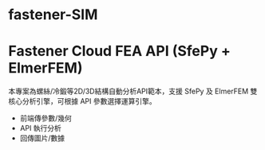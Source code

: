 # fastener-SIM
# Fastener Cloud FEA API (SfePy + ElmerFEM)

本專案為螺絲/冷鍛等2D/3D結構自動分析API範本，支援 SfePy 及 ElmerFEM 雙核心分析引擎，可根據 API 參數選擇運算引擎。
- 前端傳參數/幾何
- API 執行分析
- 回傳圖片/數據
